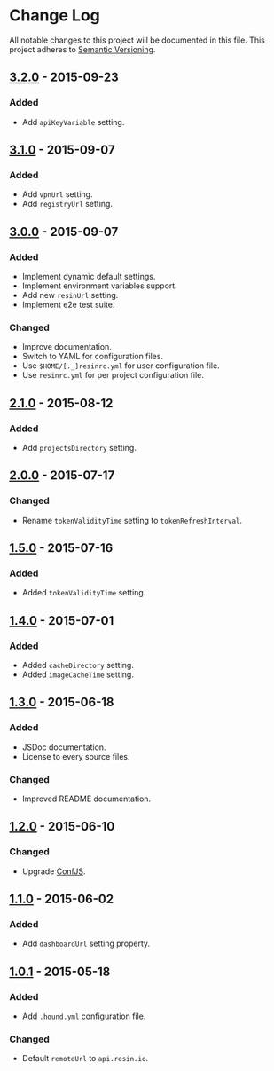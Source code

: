 # Change Log

All notable changes to this project will be documented in this file.
This project adheres to [Semantic Versioning](http://semver.org/).

## [3.2.0] - 2015-09-23

### Added

- Add `apiKeyVariable` setting.

## [3.1.0] - 2015-09-07

### Added

- Add `vpnUrl` setting.
- Add `registryUrl` setting.

## [3.0.0] - 2015-09-07

### Added

- Implement dynamic default settings.
- Implement environment variables support.
- Add new `resinUrl` setting.
- Implement e2e test suite.

### Changed

- Improve documentation.
- Switch to YAML for configuration files.
- Use `$HOME/[._]resinrc.yml` for user configuration file.
- Use `resinrc.yml` for per project configuration file.

## [2.1.0] - 2015-08-12

### Added

- Add `projectsDirectory` setting.

## [2.0.0] - 2015-07-17

### Changed

- Rename `tokenValidityTime` setting to `tokenRefreshInterval`.

## [1.5.0] - 2015-07-16

### Added

- Added `tokenValidityTime` setting.

## [1.4.0] - 2015-07-01

### Added

- Added `cacheDirectory` setting.
- Added `imageCacheTime` setting.

## [1.3.0] - 2015-06-18

### Added

- JSDoc documentation.
- License to every source files.

### Changed

- Improved README documentation.

## [1.2.0] - 2015-06-10

### Changed

- Upgrade [ConfJS](https://github.com/resin-io/conf.js).

## [1.1.0] - 2015-06-02

### Added

- Add `dashboardUrl` setting property.

## [1.0.1] - 2015-05-18

### Added

- Add `.hound.yml` configuration file.

### Changed

- Default `remoteUrl` to `api.resin.io`.

[3.2.0]: https://github.com/resin-io/resin-settings-client/compare/v3.1.0...v3.2.0
[3.1.0]: https://github.com/resin-io/resin-settings-client/compare/v3.0.0...v3.1.0
[3.0.0]: https://github.com/resin-io/resin-settings-client/compare/v2.1.0...v3.0.0
[2.1.0]: https://github.com/resin-io/resin-settings-client/compare/v2.0.0...v2.1.0
[2.0.0]: https://github.com/resin-io/resin-settings-client/compare/v1.5.0...v2.0.0
[1.5.0]: https://github.com/resin-io/resin-settings-client/compare/v1.4.0...v1.5.0
[1.4.0]: https://github.com/resin-io/resin-settings-client/compare/v1.3.0...v1.4.0
[1.3.0]: https://github.com/resin-io/resin-settings-client/compare/v1.2.0...v1.3.0
[1.2.0]: https://github.com/resin-io/resin-settings-client/compare/v1.1.0...v1.2.0
[1.1.0]: https://github.com/resin-io/resin-settings-client/compare/v1.0.1...v1.1.0
[1.0.1]: https://github.com/resin-io/resin-settings-client/compare/v1.0.0...v1.0.1
